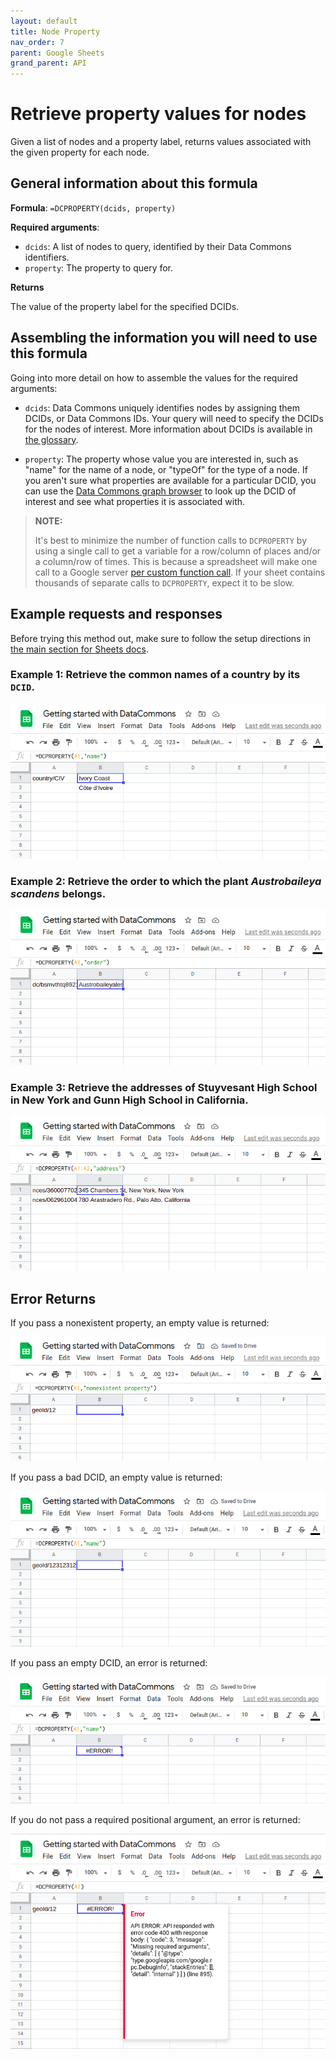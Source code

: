 ```yaml
---
layout: default
title: Node Property
nav_order: 7
parent: Google Sheets
grand_parent: API
---
```


# Retrieve property values for nodes

Given a list of nodes and a property label, returns values associated with the given property for each node.

## General information about this formula

**Formula**: `=DCPROPERTY(dcids, property)`

**Required arguments**:

*   `dcids`: A list of nodes to query, identified by their Data Commons identifiers.
*   `property`: The property to query for.

**Returns**

The value of the property label for the specified DCIDs.

## Assembling the information you will need to use this formula

Going into more detail on how to assemble the values for the required arguments:

 - `dcids`: Data Commons uniquely identifies nodes by assigning them DCIDs, or Data Commons IDs. Your query will need to specify the DCIDs for the nodes of interest. More information about DCIDs is available in [the glossary](/glossary.html).

 - `property`: The property whose value you are interested in, such as "name" for the name of a node, or "typeOf" for the type of a node. If you aren't sure what properties are available for a particular DCID, you can use the [Data Commons graph browser](https://datacommons.org/browser/) to look up the DCID of interest and see what properties it is associated with.

>  **NOTE:**
>
>  It's best to minimize the number of function calls to `DCPROPERTY` by using a single call to get a variable for a row/column of places and/or a column/row of times. This is because a spreadsheet will make one call to a Google server [per custom function call](https://developers.google.com/apps-script/guides/sheets/functions#optimization). If your sheet contains thousands of separate calls to `DCPROPERTY`, expect it to be slow.

## Example requests and responses

Before trying this method out, make sure to follow the setup directions in [the main section for Sheets docs](/api/sheets/index.html).

### Example 1: Retrieve the common names of a country by its `DCID`.

![](/assets/images/sheets/sheets_get_property_ivory_coast.png)

### Example 2: Retrieve the order to which the plant _Austrobaileya scandens_ belongs.

![](/assets/images/sheets/sheets_get_property_austrobaileyales_order.png)

### Example 3: Retrieve the addresses of Stuyvesant High School in New York and Gunn High School in California.

![](/assets/images/sheets/sheets_get_property_school_addresses.png)

## Error Returns

If you pass a nonexistent property, an empty value is returned:

![](/assets/images/sheets/sheets_get_property_bad_property.png)

If you pass a bad DCID, an empty value is returned:

![](/assets/images/sheets/sheets_get_property_bad_dcid.png)

If you pass an empty DCID, an error is returned:

![](/assets/images/sheets/sheets_get_property_empty_dcid.png)

If you do not pass a required positional argument, an error is returned:

![](/assets/images/sheets/sheets_get_property_bad_args.png)
